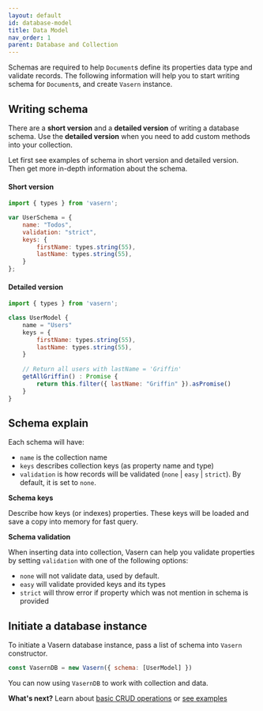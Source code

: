 ```yaml
---
layout: default
id: database-model
title: Data Model
nav_order: 1
parent: Database and Collection
---
```


Schemas are required to help `Document`s define its properties data type and validate records.
The following information will help you to start writing schema for `Document`s,
and create `Vasern` instance.

## Writing schema

There are a **short version** and a **detailed version** of writing a database schema.
Use the **detailed version** when you need to add custom methods into your collection.

Let first see examples of schema in short version and detailed version. Then get
more in-depth information about the schema.

#### Short version

```js
import { types } from 'vasern';

var UserSchema = {
    name: "Todos",
    validation: "strict",
    keys: {
        firstName: types.string(55),
        lastName: types.string(55),
    }
};
```

#### Detailed version

```js
import { types } from 'vasern';

class UserModel {
    name = "Users"
    keys = {
        firstName: types.string(55),
        lastName: types.string(55),
    }
    
    // Return all users with lastName = 'Griffin'
    getAllGriffin() : Promise {
        return this.filter({ lastName: "Griffin" }).asPromise()
    }
}
```

## Schema explain

Each schema will have:

- `name` is the collection name
- `keys` describes collection keys (as property name and type)
- `validation` is how records will be validated (`none` | `easy` | `strict`). 
By default, it is set to `none`.

**Schema keys**

Describe how keys (or indexes) properties. These keys will be loaded and save a copy
into memory for fast query.

**Schema validation**

When inserting data into collection, Vasern can help you validate properties
by setting `validation` with one of the following options: 

- `none` will not validate data, used by default.
- `easy` will validate provided keys and its types
- `strict` will throw error if property which was not mention in schema is provided


## Initiate a database instance

To initiate a Vasern database instance, pass a list of schema into `Vasern` constructor.

```js
const VasernDB = new Vasern({ schema: [UserModel] })
```

You can now using `VasernDB` to work with collection and data.

<p class="block__msg info" markdown="1">

**What's next?** 
Learn about [basic CRUD operations](basic-crud-operations.md) or [see examples](todo-example.md)
</p>
